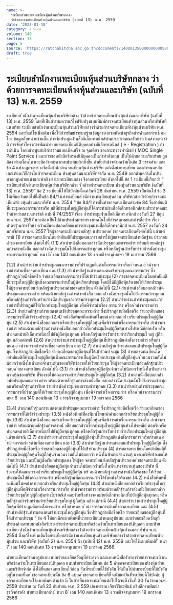 ```yaml
---
name: >-
  ระเบียบสำนักงานทะเบียนหุ้นส่วนบริษัทกลาง
  ว่าด้วยการจดทะเบียนห้างหุ้นส่วนและบริษัท (ฉบับที่ 13) พ.ศ. 2559
date: '2023-01-18'
category: ง พิเศษ
volume: 140
section: 13
page: 5
source: 'https://ratchakitcha.soc.go.th/documents/140D013S0000000000500.pdf'
draft: true
---
```


# ระเบียบสำนักงานทะเบียนหุ้นส่วนบริษัทกลาง ว่าด้วยการจดทะเบียนห้างหุ้นส่วนและบริษัท (ฉบับที่ 13) พ.ศ. 2559

ระเบียบส ํานักงํานทะเบียนหุ้นส่วนบริษัทกลําง ว่ําด้วยกํารจดทะเบียนห้ํางหุ้นส่วนและบริษัท (ฉบับที่ 13) พ.ศ. 2559 โดยที่เป็นกํารสมควรแก้ไขปรับปรุงแบบพิมพ์กํารจดทะเบียนห้ํางหุ้นส่วนหรือบริษัทที่แนบท้ําย ระเบียบสํานักงํานทะเบียนหุ้นส่วนบริษัทกลํางว่ําด้วยกํารจดทะเบียนห้ํางหุ้นส่วนบริษัท พ.ศ. 2554 และที่แก้ไขเพิ่มเติม เพื่อให้กํารพัฒนําระบบฐํานข้อมูลของกรมพัฒนําธุรกิจกํารค้ําและกํารเชื่ อมโยง ข้อมูลกับหน่วยงํานอื่น กํารจัดประชุมผ่ํานสื่ออิเล็กทรอนิกส์ตํามประกําศคณะรักษําควํามสงบแห่งชําติ กํารจัดทําโครงกํารพัฒนําระบบจดทะเบียนนิติบุคคลทํางอิเล็กทรอนิกส์ ( e - Registration ) กํารดําเนิน โครงกํารศูนย์บริกํารร่วมแบบเบ็ดเสร็จ ณ จุดเดียว ของกระทรวงพําณิชย์ ( MOC Single Point Service ) และกํารขอหนังสือรับรองนิติบุคคลเป็นภําษําอังกฤษ เป็นไปด้วยควํามเรียบร้อย ถูกต้อง ตํามเงื่อนไข และมีควํามสะดวกเหมําะสมมํากยิ่งขึ้น อําศัยอํานําจตํามควํามในข้อ 3 วรรคสําม และข้อ 4 แห่งกฎกระทรวงจัดตั้งสํานักงําน ทะเบียนหุ้นส่วนบริษัท แต่งตั้งนํายทะเบียน และกําหนดหลักเกณฑ์และวิธีกํารในกํารจดทะเบียน ห้ํางหุ้นส่วนและบริษัทจํากัด พ.ศ. 2549 ออกตํามควํามในประมวลกฎหมํายแพ่งและพําณิชย์ นํายทะเบียนกลําง จึงออกระเบียบ ดังต่อไปนี้ ข้อ 1 ระเบียบนี้เรียกว่ํา “ ระเบียบสํานักงํานทะเบียนหุ้นส่วนบริษัทกลําง ว่ ําด้วยกํารจดทะเบียน ห้ํางหุ้นส่วนและบริษัท (ฉบับที่ 13) พ.ศ. 2559” ข้อ 2 ระเบียบนี้ให้ใช้บังคับตั้งแต่วันที่ 26 กันยํายน พ.ศ. 2559 เป็นต้นไป ข้อ 3 ให้เพิ่มควํามต่อไปนี้เป็นข้อ 84/1 แห่งระเบียบส ํานักงํานทะเบียนหุ้นส่วน บริษัทกลํางว่ําด้วยกํารจดทะเบียนห้ํา งหุ้นส่วนและบริษัท พ.ศ. 2554 “ ข้อ 84/1 กํารยื่นคําขอจดทะเบียนตํามข้อ 84 ซึ่งอําศัยมติที่ประชุมคณะกรรมกํารหรือ มติที่ประชุมใหญ่ผู้ถือหุ้นที่ได้กระทําผ่ํานสื่ออิเล็กทรอนิกส์ตํามประกําศคณะรักษําควํามสงบแห่งชําติ ฉบับที่ 74/2557 เรื่อง กํารประชุมผ่ํานสื่ออิเล็กทร อนิกส์ ลงวันที่ 27 มิถุนํายน พ.ศ. 2557 และต้องเป็นไปตํามประกําศกระทรวงเทคโนโลยีสํารสนเทศและกํารสื่อสําร เรื่อง มําตรฐํานกํารรักษํา ควํามมั่นคงปลอดภัยของกํารประชุมผ่ํานสื่ออิเล็กทรอนิกส์ พ.ศ. 2557 ลงวันที่ 24 พฤศจิกํายน พ.ศ. 2557 ให้ผู้ขอจดทะเบียนส่งหลักฐํา นประกอบค ําขอจดทะเบียนดังต่อไปนี้ แล้วแต่กรณี (1) กํารขอจดทะเบียนโดยอําศัยมติที่ประชุมคณะกรรมกํารให้ผู้ขอจดทะเบียนส่งหลักฐําน ประกอบคําขอจดทะเบียน ดังต่อไปนี้ (1.1) สําเนําหนังสือบอกกล่ําวนัดประชุมคณะกรรมกําร พร้อมด้วยหลักฐํานกํารส่งหนังสือ บอกกล่ําวนัดประชุมนั้นไปยังกรรมกํารทุกคน หรือหลักฐํานกํารรับทรําบกํารนัดประชุมของกรรมกํารทุกคน ้ หนา 5 ่ เลม 140 ตอนพิเศษ 13 ง ราชกิจจานุเบกษา 19 มกราคม 2566

(1.2) สําเนํารํายงํานกํารประชุมคณะกรรมกํารที่ปรํากฏมติแต่งตั้งกรรมกํารหรือก ําหนด อ ํานําจกรรมกํารตํามที่ขอจดทะเบียน และ (1.3) สําเนําหลักฐํานกํารแสดงตนเข้ําประชุมคณะกรรมกําร ซึ่งปรํากฏล ํายมือชื่อหรือ รํายละเอียดของกรรมกํารที่ได้เข้ําร่วมประชุม (2) กํารขอจดทะเบียนโดยอําศัยมติที่ประชุมใหญ่ผู้ถือหุ้นซึ่งคณะกรรมกํารเป็นผู้นัดเรียกประชุม โดยมิได้มีผู้ถือหุ้นร้องขอให้เรียกประชุม ให้ผู้ขอจดทะเบียนส่งหลักฐํานประกอบคําขอจดทะเบียน ดังต่อไปนี้ (2.1) สําเนําหนังสือบอกกล่ําวนัดประชุมคณะกรรมกําร พร้อมด้วยหลักฐํานกํารส่งหนังสือ บอกกล่ําวนัดประชุมนั้นไปยังกรรมกํารทุกคนหรือหลักฐํานกํารรับทรําบกํารนัดประชุมของกรรมกํารทุกคน (2.2) สําเนํารํายงํานกํารประชุมคณะกรรมกํารที่ปรํากฏมติให้เรียกประชุมใหญ่ผู้ถือหุ้น เพื่อพิจํารณําเรื่อง กรรมกําร หรืออ ํานําจกรรมกําร (2.3) สําเนําหลักฐํานกํารแสดงตนเข้ําประชุมคณะกรรมกําร ซึ่งปรํากฏลํายมือชื่อหรือ รํายละเอียดของกรรมกํารที่ได้เข้ําร่วมประชุม (2.4) หนังสือพิมพ์ที่ลงพิมพ์โฆษณําคําบอกกล่ําวเรียกประชุมใหญ่ผู้ถือหุ้น (2.5) สําเนําหนังสือบอกกล่ําวเรียกประชุมใหญ่ผู้ถือหุ้นเพื่อพิจํารณําเรื่องกรรมกํารหรือ อํานําจกรรมกําร พร้อมด้วยหลักฐํานกํารส่งหนังสือบอกกล่ําวเรียกประชุมใหญ่ผู้ถือหุ้นทํางไปรษณีย์ตอบรับ หรือทํางจดหมํายอิเล็กทรอนิกส์ไปยังผู้ถือหุ้นทุกคน หรือหลักฐํานกํารรับทรําบกํารเรียกประชุมใ หญ่ ผู้ถือหุ้น แล้วแต่กรณี (2.6) สําเนํารํายงํานกํารประชุมใหญ่ผู้ถือหุ้นที่ปรํากฏมติแต่งตั้งกรรมกําร หรือกําหนด อ ํานําจกรรมกํารตํามที่ขอจดทะเบียน และ (2.7) สําเนําหลักฐํานกํารแสดงตนเข้ําประชุมใหญ่ผู้ถือหุ้น ซึ่งปรํากฏลํายมือชื่อหรือ รํายละเอียดของผู้ถือหุ้นที่ได้เข้ําร่วมป ระชุม (3) กํารขอจดทะเบียนโดยอําศัยมติที่ประชุมใหญ่ผู้ถือหุ้นซึ่งคณะกรรมกํารเป็นผู้นัดเรียกประชุม ตํามที่ผู้ถือหุ้นจ ํานวนรวมกันไม่น้อยกว่ําหนึ่งในห้ําแห่งจํานวนหุ้นของบริษัทร้องขอให้เรียกประชุม ให้ผู้ขอจดทะเบียนส่งหลักฐํานประกอบค ําขอจดทะเบียน ดังต่อไปนี้ (3.1) สํา เนําหนังสือของผู้ถือหุ้นจํานวนไม่น้อยกว่ําหนึ่งในห้ําแห่งจํานวนหุ้นของบริษัท ที่ร้องขอให้คณะกรรมกํารเรียกประชุมใหญ่ผู้ถือหุ้น (3.2) สําเนําหนังสือบอกกล่ําวนัดประชุมคณะกรรมกําร พร้อมด้วยหลักฐํานกํารส่งหนังสือ บอกกล่ําวนัดประชุมนั้นไปยังกรรมกํารทุกคนหรือหลักฐํานกํารรับท รําบกํารนัดประชุมของกรรมกํารทุกคน (3.3) สําเนํารํายงํานกํารประชุมคณะกรรมกํารที่ปรํากฏมติให้เรียกประชุมใหญ่ผู้ถือหุ้น เพื่อพิจํารณําเรื่องกรรมกําร หรืออ ํานําจกรรมกําร ้ หนา 6 ่ เลม 140 ตอนพิเศษ 13 ง ราชกิจจานุเบกษา 19 มกราคม 2566

(3.4) สําเนําหลักฐํานกํารแสดงตนเข้ําประชุมคณะกรรมกําร ซึ่งปรํากฏลํายมือชื่อหรือ รํายละเอียดของกรรมกํารที่ได้เข้ําร่วมประชุม (3.5) หนังสือพิมพ์ที่ลงพิมพ์โฆษณําคําบอกกล่ําวเรียกประชุมใหญ่ผู้ถือหุ้น (3.6) สําเนําหนังสือบอกกล่ําวเรียกประชุมใหญ่ผู้ถือหุ้นเพื่อพิจํารณําเรื่องกรรมกํารหรือ อํานําจกรรมกําร พร้อมด้วยหลักฐํานกํารส่งหนั งสือบอกกล่ําวเรียกประชุมใหญ่ผู้ถือหุ้นทํางไปรษณีย์ ตอบรับหรือทํางจดหมํายอิเล็กทรอนิกส์ไปยังผู้ถือหุ้นทุกคน หรือหลักฐํานกํารรับทรําบกํารเรียกประชุมใหญ่ ผู้ถือหุ้น แล้วแต่กรณี (3.7) สําเนํารํายงํานกํารประชุมใหญ่ผู้ถือหุ้นที่ปรํากฏมติแต่งตั้งกรรมกําร หรือกําหนด อ ํานําจกรรมกํา รตํามที่ขอจดทะเบียน และ (3.8) สําเนําหลักฐํานกํารแสดงตนเข้ําประชุมใหญ่ผู้ถือหุ้น ซึ่งปรํากฏลํายมือชื่อหรือ รํายละเอียดของผู้ถือหุ้นที่ได้เข้ําร่วมประชุม (4) กํารขอจดทะเบียนโดยอําศัยมติที่ประชุมใหญ่ผู้ถือหุ้นซึ่งผู้ถือหุ้นจํานวนรวมกันไม่น้อยกว่ํา หนึ่งในห้ําแห่งจํานวนหุ้ นของบริษัทร้องขอให้เรียกประชุม และเป็นผู้นัดเรียกประชุมเอง ให้ผู้ขอ จดทะเบียนส่งหลักฐํานประกอบค ําขอจดทะเบียน ดังต่อไปนี้ (4.1) สําเนําหนังสือของผู้ถือหุ้นจํานวนไม่น้อยกว่ําหนึ่งในห้ําแห่งจํานวนหุ้นของบริษัท ที่ร้องขอให้คณะกรรมกํารเรียกประชุมใหญ่ผู้ถือหุ้น พร้ อมด้วยหลักฐํานกํารส่งหนังสือร้องขอ ให้เรียกประชุมนั้นไปยังคณะกรรมกําร หรือหลักฐํานที่คณะกรรมกํารได้รับหนังสือร้องขอ (4.2) หนังสือพิมพ์ที่ลงพิมพ์โฆษณําคําบอกกล่ําวเรียกประชุมใหญ่ผู้ถือหุ้น (4.3) สําเนําหนังสือบอกกล่ําวเรียกประชุมใหญ่ผู้ถือหุ้นเพื่อพิจํารณําเรื่องกรรม กํารหรือ อํานําจกรรมกําร พร้อมด้วยหลักฐํานกํารส่งหนังสือบอกกล่ําวเรียกประชุมใหญ่ผู้ถือหุ้นทํางไปรษณีย์ ตอบรับหรือทํางจดหมํายอิเล็กทรอนิกส์ไปยังผู้ถือหุ้นทุกคน หรือหลักฐํานกํารรับทรําบกํารเรียกประชุมใหญ่ ผู้ถือหุ้น แล้วแต่กรณี (4.4) สําเนํารํายงํานกํารประชุมใหญ่ผู้ถือหุ้นที่ปรํากฏมติแต่งตั้งกรรมกําร หรือกําหนด อ ํานําจกรรมกํารตํามที่ขอจดทะเบียน และ (4.5) สําเนําหลักฐํานกํารแสดงตนเข้ําประชุมใหญ่ผู้ถือหุ้น ซึ่งปรํากฏลํายมือชื่อหรือ รํายละเอียดของผู้ถือหุ้นที่ได้เข้ําร่วมประชุม ” ข้อ 4 ให้ยกเลิกแบบพิมพ์ที่นํายทะเบียนกําหนดรูปแบบ แบบรํายละเอียดวัตถุที่ประสงค์ และแบบหนังสือรับรองรํายกํารจดทะเบียนหรือข้อควํามในทะเบียนของนิติบุคคล แนบท้ํายระเบียบ สํานักงํานทะเบียนหุ้นส่วนบริษัทกลํางว่ําด้วยกํารจดทะเบียนห้ํางหุ้นส่วนและบริษัท พ.ศ. 2554 ซึ่งแก้ไขเพิ่ มเติมโดยระเบียบสํานักงํานทะเบียนหุ้นส่วนบริษัทกลํางว่ําด้วยกํารจดทะเบียนห้ํางหุ้นส่วน และบริษัท (ฉบับที่ 2) พ.ศ. 2554 ถึง (ฉบับที่ 12) พ.ศ. 2559 และให้ใช้แบบพิมพ์ที่ ้ หนา 7 ่ เลม 140 ตอนพิเศษ 13 ง ราชกิจจานุเบกษา 19 มกราคม 2566

นํายทะเบียนกําหนดรูปแบบ แบบรํายละเอียดวัตถุที่ประสงค์ และแบบหนังสือรับรองรํายกํารจดทะเบี ยน หรือข้อควํามในทะเบียนของนิติบุคคล แนบท้ํายระเบียบนี้แทน ข้อ 5 คําขอจดทะเบียนของห้ํางหุ้นส่วนและบริษัทจํากัด ซึ่งได้ยื่นขอจดทะเบียนไว้ก่อน วันที่ระเบียบนี้ใช้บังคับ ให้เป็นไปตํามระเบียบที่ใช้บังคับอยู่ในขณะยื่นค ําขอจดทะเบียนนั้น ข้อ 6 แบบค ําขอจดทะเบียนที่ยื่ นนับแต่วันที่ระเบียบนี้ใช้บังคับ ผู้ขอจดทะเบียนจะใช้แบบพิมพ์ ตํามข้อ 5 ในกํารยื่นขอจดทะเบียนต่อไปได้จนถึงวันที่ 30 ธันวําคม พ.ศ. 2559 ประกําศ ณ วันที่ 23 กันยํายน พ.ศ. 2 559 ผ่องพรรณ เจียรวิริยะพันธ์ อธิบดีกรมพัฒนําธุรกิจกํารค้ํา นํายทะเบียนกลําง ้ หนา 8 ่ เลม 140 ตอนพิเศษ 13 ง ราชกิจจานุเบกษา 19 มกราคม 2566































































































